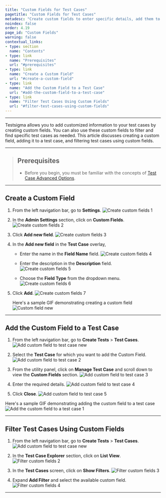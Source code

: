 ```yaml
---
title: "Custom Fields for Test Cases"
pagetitle: "Custom Fields for Test Cases"
metadesc: "Create custom fields to enter specific details, add them to your test cases, and filter test cases as per the available custom fields."
noindex: false
order: 4.19
page_id: "Custom Fields"
warning: false
contextual_links:
- type: section
  name: "Contents"
- type: link
  name: "Prerequisites"
  url: "#prerequisites"
- type: link
  name: "Create a Custom Field"
  url: "#create-a-custom-field"
- type: link
  name: "Add the Custom Field to a Test Case"
  url: "#add-the-custom-field-to-a-test-case"
- type: link
  name: "Filter Test Cases Using Custom Fields"
  url: "#filter-test-cases-using-custom-fields"
---
```


---


Testsigma allows you to add customized information to your test cases by creating custom fields. You can also use these custom fields to filter and find specific test cases as needed. This article discusses creating a custom field, adding it to a test case, and filtering test cases using custom fields. 

---

> ## **Prerequisites**
> 
>  - Before you begin, you must be familiar with the concepts of [Test Case Advanced Options](https://testsigma.com/docs/test-cases/manage/add-edit-delete/#test-case----advanced-options).

---

## **Create a Custom Field**
1. From the left navigation bar, go to **Settings**.
   ![Create custom fields 1](https://s3.amazonaws.com/static-docs.testsigma.com/new_images/projects/applications/Create_custom_fields_1.png)

2. In the **Admin Settings** section, click on **Custom Fields**.
   ![Create custom fields 2](https://s3.amazonaws.com/static-docs.testsigma.com/new_images/projects/applications/Create_custom_fields_2.png)

3. Click **Add new field**.
   ![Create custom fields 3](https://s3.amazonaws.com/static-docs.testsigma.com/new_images/projects/applications/Create_custom_fields_3.png)

4. In the **Add new field** in the **Test Case** overlay, 
      * Enter the name in the **Field Name** field.
        ![Create custom fields 4](https://s3.amazonaws.com/static-docs.testsigma.com/new_images/projects/applications/Create_custom_fields_4.png)

      * Enter the description in the **Description** field.
        ![Create custom fields 5](https://s3.amazonaws.com/static-docs.testsigma.com/new_images/projects/applications/Create_custom_fields_5.png)

      * Choose the **Field Type** from the dropdown menu. 
        ![Create custom fields 6](https://s3.amazonaws.com/static-docs.testsigma.com/new_images/projects/applications/Create_custom_fields_6.png)

5. Click **Add**.
   ![Create custom fields 7](https://s3.amazonaws.com/static-docs.testsigma.com/new_images/projects/applications/Create_custom_fields_7.png)

   Here's a sample GIF demonstrating creating a custom field
   ![Custom field new](https://s3.amazonaws.com/static-docs.testsigma.com/new_images/projects/applications/Custom_Field_new.gif)

---

## **Add the Custom Field to a Test Case**
1. From the left navigation bar, go to **Create Tests** > **Test Cases**.
   ![Add custom field to test case new](https://s3.amazonaws.com/static-docs.testsigma.com/new_images/projects/applications/Add_the_custom_field_to_a_Test_case_new.png)

2. Select the **Test Case** for which you want to add the Custom Field.
   ![Add custom field to test case 2](https://s3.amazonaws.com/static-docs.testsigma.com/new_images/projects/applications/Add_custom_field_to_test_case_2.png)

3. From the utility panel, click on **Manage Test Case** and scroll down to view the **Custom Fields** section.
   ![Add custom field to test case 3](https://s3.amazonaws.com/static-docs.testsigma.com/new_images/projects/applications/Add_custom_field_to_test_case_3.png)

4. Enter the required details.
   ![Add custom field to test case 4](https://s3.amazonaws.com/static-docs.testsigma.com/new_images/projects/applications/Add_custom_field_to_test_case_4.png)

5. Click **Close**.
   ![Add custom field to test case 5](https://s3.amazonaws.com/static-docs.testsigma.com/new_images/projects/applications/Add_custom_field_to_test_case_5.png)

 Here's a sample GIF demonstrating adding the custom field to a test case
 ![Add the custom field to a test case 1](https://s3.amazonaws.com/static-docs.testsigma.com/new_images/projects/applications/Add_the_custom_field_to_a_test_case_1.gif)  
   
---

## **Filter Test Cases Using Custom Fields**
1. From the left navigation bar, go to **Create Tests** > **Test Cases**.
   ![Add custom field to test case new](https://s3.amazonaws.com/static-docs.testsigma.com/new_images/projects/applications/Add_the_custom_field_to_a_Test_case_new.png)

2. In the **Test Case Explorer** section, click on **List View**.
   ![Filter custom fields 2](https://s3.amazonaws.com/static-docs.testsigma.com/new_images/projects/applications/Filter_custom_fields_2.png)

3. In the **Test Cases** screen, click on **Show Filters**.
   ![Filter custom fields 3](https://s3.amazonaws.com/static-docs.testsigma.com/new_images/projects/applications/Filter_custom_fields_3.png)

4. Expand **Add Filter** and select the available custom field.
   ![Filter custom fields 4](https://s3.amazonaws.com/static-docs.testsigma.com/new_images/projects/applications/Filter_custom_fields_4.png)

---
